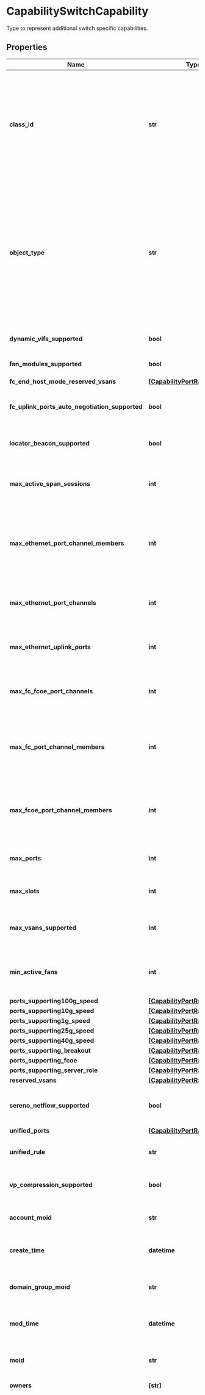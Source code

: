 # CapabilitySwitchCapability

Type to represent additional switch specific capabilities.
## Properties
Name | Type | Description | Notes
------------ | ------------- | ------------- | -------------
**class_id** | **str** | The concrete type of this complex type. Its value must be the same as the &#39;objectType&#39; property. The OpenAPI document references this property as a discriminator value. | [readonly] 
**object_type** | **str** | The fully-qualified type of this managed object, i.e. the class name. This property is optional. The ObjectType is implied from the URL path. If specified, the value of objectType must match the class name specified in the URL path. | [readonly] 
**dynamic_vifs_supported** | **bool** | Dynamic VIFs support on this switch. | [optional] 
**fan_modules_supported** | **bool** | Fan Modules support on this switch. | [optional] 
**fc_end_host_mode_reserved_vsans** | [**[CapabilityPortRange]**](CapabilityPortRange.md) |  | [optional] 
**fc_uplink_ports_auto_negotiation_supported** | **bool** | Fc Uplink ports auto negotiation speed support on this switch. | [optional] 
**locator_beacon_supported** | **bool** | Locator Beacon LED support on this switch. | [optional] 
**max_active_span_sessions** | **int** | Maximum allowed Traffic Monitoring (SPAN) sessions on this switch. | [optional] 
**max_ethernet_port_channel_members** | **int** | Maximum allowed Ethernet Uplink Port-channel members for each Uplink Port-channel on this switch. | [optional] 
**max_ethernet_port_channels** | **int** | Maximum allowed Ethernet Uplink Port-channels on this switch. | [optional] 
**max_ethernet_uplink_ports** | **int** | Maximum allowed Ethernet Uplink Ports on this switch. | [optional] 
**max_fc_fcoe_port_channels** | **int** | Total maximum Fc and Fcoe Port-channels allowed on this switch. | [optional] 
**max_fc_port_channel_members** | **int** | Maximum allowed FC Uplink Port-channel members for each FCoE Port-channel on this switch. | [optional] 
**max_fcoe_port_channel_members** | **int** | Maximum allowed FCoE Uplink Port-channel members for each FCoE Port-channel on this switch. | [optional] 
**max_ports** | **int** | Maximum allowed physical ports on this switch. | [optional] 
**max_slots** | **int** | Maximum allowed physical slots on this switch. | [optional] 
**max_vsans_supported** | **int** | Maximum number of Vsans supported on this switch. | [optional] 
**min_active_fans** | **int** | Minimum number of fans needed to be active/running on this switch. | [optional] 
**ports_supporting100g_speed** | [**[CapabilityPortRange]**](CapabilityPortRange.md) |  | [optional] 
**ports_supporting10g_speed** | [**[CapabilityPortRange]**](CapabilityPortRange.md) |  | [optional] 
**ports_supporting1g_speed** | [**[CapabilityPortRange]**](CapabilityPortRange.md) |  | [optional] 
**ports_supporting25g_speed** | [**[CapabilityPortRange]**](CapabilityPortRange.md) |  | [optional] 
**ports_supporting40g_speed** | [**[CapabilityPortRange]**](CapabilityPortRange.md) |  | [optional] 
**ports_supporting_breakout** | [**[CapabilityPortRange]**](CapabilityPortRange.md) |  | [optional] 
**ports_supporting_fcoe** | [**[CapabilityPortRange]**](CapabilityPortRange.md) |  | [optional] 
**ports_supporting_server_role** | [**[CapabilityPortRange]**](CapabilityPortRange.md) |  | [optional] 
**reserved_vsans** | [**[CapabilityPortRange]**](CapabilityPortRange.md) |  | [optional] 
**sereno_netflow_supported** | **bool** | Sereno Adaptor with Netflow support on this switch. | [optional] 
**unified_ports** | [**[CapabilityPortRange]**](CapabilityPortRange.md) |  | [optional] 
**unified_rule** | **str** | The Slider rule for Unified ports on this switch. | [optional] 
**vp_compression_supported** | **bool** | VP Compression support on this switch. | [optional] 
**account_moid** | **str** | The Account ID for this managed object. | [optional] [readonly] 
**create_time** | **datetime** | The time when this managed object was created. | [optional] [readonly] 
**domain_group_moid** | **str** | The DomainGroup ID for this managed object. | [optional] [readonly] 
**mod_time** | **datetime** | The time when this managed object was last modified. | [optional] [readonly] 
**moid** | **str** | The unique identifier of this Managed Object instance. | [optional] 
**owners** | **[str]** |  | [optional] 
**shared_scope** | **str** | Intersight provides pre-built workflows, tasks and policies to end users through global catalogs. Objects that are made available through global catalogs are said to have a &#39;shared&#39; ownership. Shared objects are either made globally available to all end users or restricted to end users based on their license entitlement. Users can use this property to differentiate the scope (global or a specific license tier) to which a shared MO belongs. | [optional] [readonly] 
**tags** | [**[MoTag]**](MoTag.md) |  | [optional] 
**version_context** | [**MoVersionContext**](MoVersionContext.md) |  | [optional] 
**ancestors** | [**[MoBaseMoRelationship], none_type**](MoBaseMoRelationship.md) | An array of relationships to moBaseMo resources. | [optional] [readonly] 
**parent** | [**MoBaseMoRelationship**](MoBaseMoRelationship.md) |  | [optional] 
**permission_resources** | [**[MoBaseMoRelationship], none_type**](MoBaseMoRelationship.md) | An array of relationships to moBaseMo resources. | [optional] [readonly] 
**display_names** | [**DisplayNames**](DisplayNames.md) |  | [optional] 
**name** | **str** | An unique identifer for a capability descriptor. | [optional] 
**section** | [**CapabilitySectionRelationship**](CapabilitySectionRelationship.md) |  | [optional] 
**pid** | **str** | Product Identifier for a Switch/Fabric-Interconnect. | [optional] 
**sku** | **str** | SKU information for Switch/Fabric-Interconnect. | [optional] 
**vid** | **str** | VID information for Switch/Fabric-Interconnect. | [optional] 
**any string name** | **bool, date, datetime, dict, float, int, list, str, none_type** | any string name can be used but the value must be the correct type | [optional]

[[Back to Model list]](../README.md#documentation-for-models) [[Back to API list]](../README.md#documentation-for-api-endpoints) [[Back to README]](../README.md)


